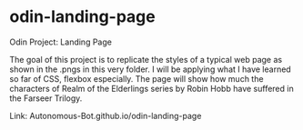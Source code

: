 # odin-landing-page
Odin Project: Landing Page

The goal of this project is to replicate the styles of a typical web page as shown in the .pngs in this very folder. I will be applying what I have learned so far of CSS, flexbox especially. The page will show how much the characters of Realm of the Elderlings series by Robin Hobb have suffered in the Farseer Trilogy. 

Link: Autonomous-Bot.github.io/odin-landing-page